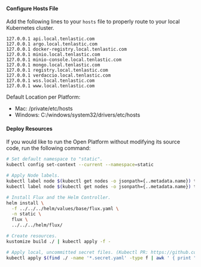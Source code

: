 #### Configure Hosts File

Add the following lines to your `hosts` file to properly route to your local Kubernetes cluster.

```
127.0.0.1 api.local.tenlastic.com
127.0.0.1 argo.local.tenlastic.com
127.0.0.1 docker-registry.local.tenlastic.com
127.0.0.1 minio.local.tenlastic.com
127.0.0.1 minio-console.local.tenlastic.com
127.0.0.1 mongo.local.tenlastic.com
127.0.0.1 registry.local.tenlastic.com
127.0.0.1 verdaccio.local.tenlastic.com
127.0.0.1 wss.local.tenlastic.com
127.0.0.1 www.local.tenlastic.com
```

Default Location per Platform:

- Mac: /private/etc/hosts
- Windows: C:/windows/system32/drivers/etc/hosts

#### Deploy Resources

If you would like to run the Open Platform without modifying its source code, run the following command:

```bash
# Set default namespace to "static".
kubectl config set-context --current --namespace=static

# Apply Node labels.
kubectl label node $(kubectl get nodes -o jsonpath={..metadata.name}) tenlastic.com/high-priority=true
kubectl label node $(kubectl get nodes -o jsonpath={..metadata.name}) tenlastic.com/low-priority=true

# Install Flux and the Helm Controller.
helm install \
  -f ../../../helm/values/base/flux.yaml \
  -n static \
  flux \
  ../../../helm/flux/

# Create resources.
kustomize build ./ | kubectl apply -f -

# Apply local, uncommitted secret files. (Kubectl PR: https://github.com/kubernetes/kubernetes/pull/102265)
kubectl apply $(find ./ -name '*.secret.yaml' -type f | awk ' { print " -f " $1 } ')
```
